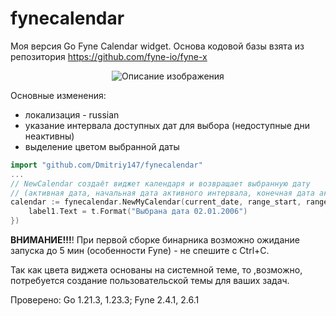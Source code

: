 # fynecalendar
Моя версия Go Fyne Calendar widget.
Основа кодовой базы взята из репозитория
https://github.com/fyne-io/fyne-x

<div align="center">
  <img src="https://github.com/user-attachments/assets/9ce5fa21-3350-4c87-a8dc-90a36e56c462" alt="Описание изображения">
</div>

Основные изменения:
- локализация - russian
- указание интервала доступных дат для выбора (недоступные дни неактивны)
- выделение цветом выбранной даты


```go
import "github.com/Dmitriy147/fynecalendar"
...
// NewCalendar создаёт виджет календаря и возвращает выбранную дату
// (активная дата, начальная дата активного интервала, конечная дата активного интервала)
calendar := fynecalendar.NewMyCalendar(current_date, range_start, range_end, func(t time.Time) {
    label1.Text = t.Format("Выбрана дата 02.01.2006")
})
```

**ВНИМАНИЕ!!!**! При первой сборке бинарника возможно ожидание запуска до 5 мин (особенности Fyne) - не спешите с Ctrl+C.

Так как цвета виджета основаны на системной теме, то ,возможно, потребуется создание пользовательской темы для ваших задач.

Проверено: Go 1.21.3, 1.23.3; Fyne 2.4.1, 2.6.1
